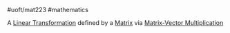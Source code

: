 #uoft/mat223  #mathematics 

A [Linear Transformation](Linear%20Transformation.md) defined by a [Matrix](Matrix.md) via [Matrix-Vector Multiplication](Matrix-Vector%20Multiplication.md)

[](Linear%20Transformation.md#^ffce73|Matrix%20Transformations)
